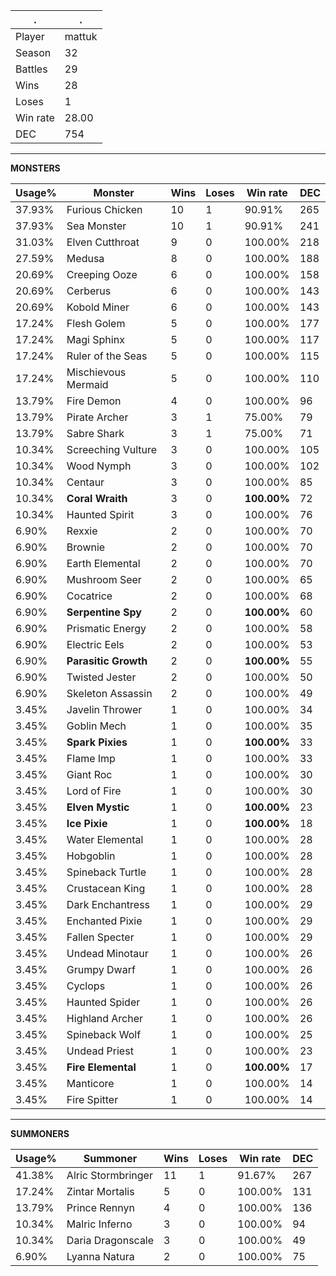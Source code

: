 .|.
|-|-
Player|mattuk
Season|32
Battles|29
Wins|28
Loses|1
Win rate|28.00
DEC|754

---
**MONSTERS**

Usage%|Monster|Wins|Loses|Win rate|DEC|
-|-|-|-|-|-|
37.93%|Furious Chicken|10|1|90.91%|265|
37.93%|Sea Monster|10|1|90.91%|241|
31.03%|Elven Cutthroat|9|0|100.00%|218|
27.59%|Medusa|8|0|100.00%|188|
20.69%|Creeping Ooze|6|0|100.00%|158|
20.69%|Cerberus|6|0|100.00%|143|
20.69%|Kobold Miner|6|0|100.00%|143|
17.24%|Flesh Golem|5|0|100.00%|177|
17.24%|Magi Sphinx|5|0|100.00%|117|
17.24%|Ruler of the Seas|5|0|100.00%|115|
17.24%|Mischievous Mermaid|5|0|100.00%|110|
13.79%|Fire Demon|4|0|100.00%|96|
13.79%|Pirate Archer|3|1|75.00%|79|
13.79%|Sabre Shark|3|1|75.00%|71|
10.34%|Screeching Vulture|3|0|100.00%|105|
10.34%|Wood Nymph|3|0|100.00%|102|
10.34%|Centaur|3|0|100.00%|85|
10.34%|**Coral Wraith**|3|0|**100.00%**|72|
10.34%|Haunted Spirit|3|0|100.00%|76|
6.90%|Rexxie|2|0|100.00%|70|
6.90%|Brownie|2|0|100.00%|70|
6.90%|Earth Elemental|2|0|100.00%|70|
6.90%|Mushroom Seer|2|0|100.00%|65|
6.90%|Cocatrice|2|0|100.00%|68|
6.90%|**Serpentine Spy**|2|0|**100.00%**|60|
6.90%|Prismatic Energy|2|0|100.00%|58|
6.90%|Electric Eels|2|0|100.00%|53|
6.90%|**Parasitic Growth**|2|0|**100.00%**|55|
6.90%|Twisted Jester|2|0|100.00%|50|
6.90%|Skeleton Assassin|2|0|100.00%|49|
3.45%|Javelin Thrower|1|0|100.00%|34|
3.45%|Goblin Mech|1|0|100.00%|35|
3.45%|**Spark Pixies**|1|0|**100.00%**|33|
3.45%|Flame Imp|1|0|100.00%|33|
3.45%|Giant Roc|1|0|100.00%|30|
3.45%|Lord of Fire|1|0|100.00%|30|
3.45%|**Elven Mystic**|1|0|**100.00%**|23|
3.45%|**Ice Pixie**|1|0|**100.00%**|18|
3.45%|Water Elemental|1|0|100.00%|28|
3.45%|Hobgoblin|1|0|100.00%|28|
3.45%|Spineback Turtle|1|0|100.00%|28|
3.45%|Crustacean King|1|0|100.00%|28|
3.45%|Dark Enchantress|1|0|100.00%|29|
3.45%|Enchanted Pixie|1|0|100.00%|29|
3.45%|Fallen Specter|1|0|100.00%|29|
3.45%|Undead Minotaur|1|0|100.00%|26|
3.45%|Grumpy Dwarf|1|0|100.00%|26|
3.45%|Cyclops|1|0|100.00%|26|
3.45%|Haunted Spider|1|0|100.00%|26|
3.45%|Highland Archer|1|0|100.00%|26|
3.45%|Spineback Wolf|1|0|100.00%|25|
3.45%|Undead Priest|1|0|100.00%|23|
3.45%|**Fire Elemental**|1|0|**100.00%**|17|
3.45%|Manticore|1|0|100.00%|14|
3.45%|Fire Spitter|1|0|100.00%|14|

---
**SUMMONERS**

Usage%|Summoner|Wins|Loses|Win rate|DEC|
-|-|-|-|-|-|
41.38%|Alric Stormbringer|11|1|91.67%|267|
17.24%|Zintar Mortalis|5|0|100.00%|131|
13.79%|Prince Rennyn|4|0|100.00%|136|
10.34%|Malric Inferno|3|0|100.00%|94|
10.34%|Daria Dragonscale|3|0|100.00%|49|
6.90%|Lyanna Natura|2|0|100.00%|75|
